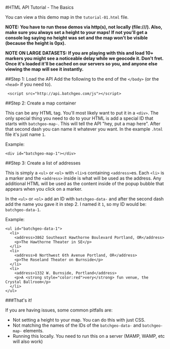 #HTML API Tutorial - The Basics

You can view a this demo map in the `tutorial-01.html` file.

**NOTE: You have to run these demos via http(s), not locally (file:///). Also, make sure you always set a height to your maps! If not you'll get a console log saying no height was set and the map won't be visible (because the height is 0px).**

**NOTE ON LARGE DATASETS: If you are playing with this and load 10+ markers you might see a noticeable delay while we geocode it. Don't fret. Once it's loaded it'll be cached on our servers so you, and anyone else viewing the map will see it instantly.**

##Step 1: Load the API
Add the following to the end of the `</body>` (or the `<head>` if you need to).

     <script src="http://api.batchgeo.com/js"></script>


##Step 2: Create a map container

This can be any HTML tag. You'll most likely want to put it in a `<div>`. The only special thing you need to do to your HTML is add a special ID that starts with `batchgeo-map-`. This will tell the API "hey, put a map here". After that second dash you can name it whatever you want. In the example `.html` file it's just name `1`.

Example:

    <div id="batchgeo-map-1"></div>
    
##Step 3: Create a list of addresses

This is simply a `<ul>` or `<ol>` with `<li>`s containing `<address>`es. Each `<li>` is a marker and the `<address>` inside is what will be used as the address. Any additional HTML will be used as the content inside of the popup bubble that appears when you click on a marker.

In the `<ul>` or `<ol>` add an ID with `batchgeo-data-` and after the second dash add the name you gave it in step 2. I named it `1`, so my ID would be: `batchgeo-data-1`.

Example:

    <ul id="batchgeo-data-1">
      <li>
        <address>3862 Southeast Hawthorne Boulevard Portland, OR</address>
        <p>The Hawthorne Theater in SE</p>
      </li>
      <li>
        <address>8 Northwest 6th Avenue Portland, OR</address>
        <p>The Roseland Theater on Burnside</p>
      </li>
      <li>
        <address>1332 W. Burnside, Portland</address>
        <p>A <strong style="color:red">very</strong> fun venue, the Crystal Ballroom</p>
      </li>
    </ul>
    
###That's it!

If you are having issues, some common pitfalls are:

- Not setting a height to your map. You can do this with just CSS.
- Not matching the names of the IDs of the `batchgeo-data-` and `batchgeo-map-` elements.
- Running this locally. You need to run this on a server (MAMP, WAMP, etc will also work)

